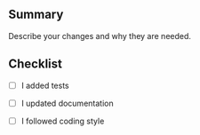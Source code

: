 ## Summary

Describe your changes and why they are needed.

## Checklist
- [ ] I added tests
- [ ] I updated documentation
- [ ] I followed coding style


